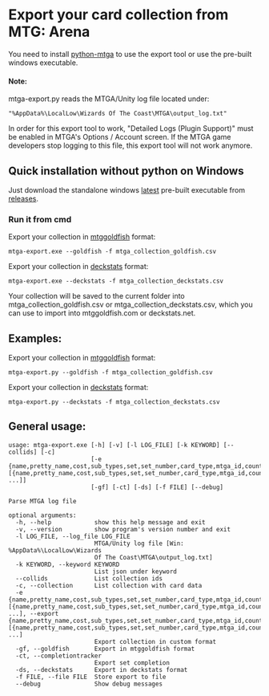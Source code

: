 # Export your card collection from MTG: Arena
You need to install [python-mtga](https://github.com/mtgatracker/python-mtga) to use the export tool or use the pre-built windows executable.

#### Note:
mtga-export.py reads the MTGA/Unity log file located under: 
    
    "%AppData%\LocalLow\Wizards Of The Coast\MTGA\output_log.txt"

In order for this export tool to work, "Detailed Logs (Plugin Support)" must be enabled in MTGA's Options / Account screen.
If the MTGA game developers stop logging to this file, this export tool will not work anymore.

## Quick installation without python on Windows
Just download the standalone windows [latest](https://github.com/kelesi/mtga-utils/releases/latest) pre-built executable from [releases](https://github.com/kelesi/mtga-utils/releases).

### Run it from cmd
Export your collection in [mtggoldfish](https://www.mtggoldfish.com/help/import_formats#mtggoldfish) format:

`mtga-export.exe --goldfish -f mtga_collection_goldfish.csv`

Export your collection in [deckstats](https://www.mtggoldfish.com/help/import_formats#deckstats) format:

`mtga-export.exe --deckstats -f mtga_collection_deckstats.csv`

Your collection will be saved to the current folder into mtga_collection_goldfish.csv or mtga_collection_deckstats.csv, which you can use to  import into mtggoldfish.com or deckstats.net.

## Examples:
Export your collection in [mtggoldfish](https://www.mtggoldfish.com/help/import_formats#mtggoldfish) format:

`mtga-export.py --goldfish -f mtga_collection_goldfish.csv`

Export your collection in [deckstats](https://www.mtggoldfish.com/help/import_formats#deckstats) format:

`mtga-export.py --deckstats -f mtga_collection_deckstats.csv`


## General usage:

```
usage: mtga-export.exe [-h] [-v] [-l LOG_FILE] [-k KEYWORD] [--collids] [-c]
                       [-e {name,pretty_name,cost,sub_types,set,set_number,card_type,mtga_id,count} [{name,pretty_name,cost,sub_types,set,set_number,card_type,mtga_id,count} ...]]
                       [-gf] [-ct] [-ds] [-f FILE] [--debug]

Parse MTGA log file

optional arguments:
  -h, --help            show this help message and exit
  -v, --version         show program's version number and exit
  -l LOG_FILE, --log_file LOG_FILE
                        MTGA/Unity log file [Win: %AppData%\LocalLow\Wizards
                        Of The Coast\MTGA\output_log.txt]
  -k KEYWORD, --keyword KEYWORD
                        List json under keyword
  --collids             List collection ids
  -c, --collection      List collection with card data
  -e {name,pretty_name,cost,sub_types,set,set_number,card_type,mtga_id,count} [{name,pretty_name,cost,sub_types,set,set_number,card_type,mtga_id,count} ...], --export {name,pretty_name,cost,sub_types,set,set_number,card_type,mtga_id,count} [{name,pretty_name,cost,sub_types,set,set_number,card_type,mtga_id,count} ...]
                        Export collection in custom format
  -gf, --goldfish       Export in mtggoldfish format
  -ct, --completiontracker
                        Export set completion
  -ds, --deckstats      Export in deckstats format
  -f FILE, --file FILE  Store export to file
  --debug               Show debug messages
  ```

